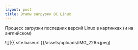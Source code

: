 ```yaml
---
layout: post
title: Этапы загрузки ОС Linux
---
```

Процесс загрузки последних версий Linux в картинках (и на английском)

![]({{ site.baseurl }}/assets/uploads/IMG_2265.jpeg)